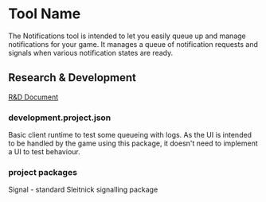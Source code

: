 # Tool Name

The Notifications tool is intended to let you easily queue up and manage notifications for your game. It manages a
queue of notification requests and signals when various notification states are ready.

## Research & Development

[R&D Document](https://dubitlimited.atlassian.net/wiki/spaces/PROD/pages/4744839169/Notification+System+Tool)

### development.project.json

Basic client runtime to test some queueing with logs. As the UI is intended to be handled by the game using this package, it doesn't need to implement a UI to test behaviour.

### project packages

Signal - standard Sleitnick signalling package
